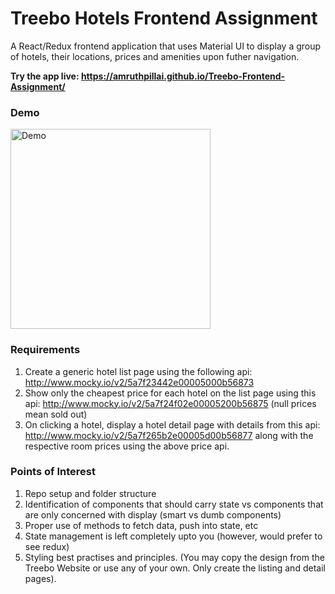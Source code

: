 # Treebo Hotels Frontend Assignment

A React/Redux frontend application that uses Material UI to display a group of hotels, their locations, prices and amenities upon futher navigation.

**Try the app live: https://amruthpillai.github.io/Treebo-Frontend-Assignment/**

### Demo

<img src="https://i.imgur.com/NoAP36K.gif" alt="Demo" width="320" />

### Requirements

1. Create a generic hotel list page using the following api: http://www.mocky.io/v2/5a7f23442e00005000b56873
2. Show only the cheapest price for each hotel on the list page using this api: http://www.mocky.io/v2/5a7f24f02e00005200b56875 (null prices mean sold out)
3. On clicking a hotel, display a hotel detail page with details from this api: http://www.mocky.io/v2/5a7f265b2e00005d00b56877 along with the respective room prices using the above price api.

### Points of Interest

1. Repo setup and folder structure
2. Identification of components that should carry state vs components that are only concerned with display (smart vs dumb components)
3. Proper use of methods to fetch data, push into state, etc
4. State management is left completely upto you (however, would prefer to see redux)
5. Styling best practises and principles. (You may copy the design from the Treebo Website or use any of your own. Only create the listing and detail pages).
